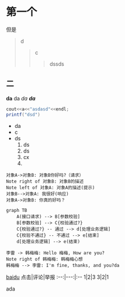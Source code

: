 # 第一个
但是
> d
>> c
>>> dssds
## 二
__da__ da _da_ ___da___
```java
cout<<a<<"asdasd"<<endl;
printf("dsd")
```
- da
- c
- ds
  1. ds
  2. ds
  3. cx
  4. 
```sequence
对象A->对象B: 对象B你好吗?（请求）
Note right of 对象B: 对象B的描述
Note left of 对象A: 对象A的描述(提示)
对象B-->对象A: 我很好(响应)
对象A->对象B: 你真的好吗？
```

```mermaid
graph TB
    A(接口请求) --> B[参数校验]
    B[参数校验] --> C{校验通过?}
    C{校验通过?} -- 通过 --> d[处理业务逻辑]
    C{校验不通过} -- 不通过 --> e[结束]
    d[处理业务逻辑] --> e(结束)
```
```sequence
李雷 -> 韩梅梅: Hello 梅梅, How are you?
Note right of 韩梅梅: 韩梅梅心想
韩梅梅 --> 李雷: I'm fine, thanks, and you?da
```
[baidu](https://baidu.com)
点击|评论|举报
:--:|---:|:--
1|2|3
3|2|1

ada